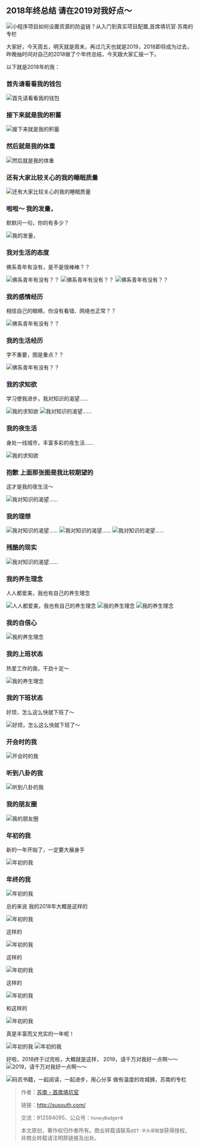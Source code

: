 ## 2018年终总结 请在2019对我好点～

![小程序项目如何设置资源的防盗链？从入门到真实项目配置,首席填坑官∙苏南的专栏](https://honeybadger8.github.io/blog/other/_banner/banner08.png "小程序项目如何设置资源的防盗链？")

大家好，今天周五，明天就是周末，再过几天也就是2019，2018即将成为过去，昨晚抽时间对自己的2018做了个年终总结，今天跟大家汇报一下。

以下就是2018年的我：

### 首先请看看我的钱包
![首先请看看我的钱包](./_images/sum01.png)

### 接下来就是我的积蓄

![接下来就是我的积蓄](./_images/sum02.gif)

### 然后就是我的体重

![然后就是我的体重](./_images/sum03.gif)

### 还有大家比较关心的我的睡眠质量

![还有大家比较关心的我的睡眠质量](./_images/sum04.webp)

### 啦啦～ 我的发量，

默默问一句，你的有多少？

![我的发量，](./_images/sum05.webp)

### 我对生活的态度

佛系青年有没有，是不是很棒棒？？

![佛系青年有没有？？](./_images/sum06.gif)
![佛系青年有没有？？](./_images/sum006.jpg)
![佛系青年有没有？？](./_images/sum0006.jpg)


### 我的感情经历

相信自己的眼睛，你没有看错、网络也正常？？

![佛系青年有没有？？](./_images/sum07.png)

### 我的生活经历

字不重要，图是重点？？

![佛系青年有没有？？](./_images/sum08.png)

### 我的求知欲

学习使我进步，我对知识的渴望……

![我的求知欲](./_images/sum09.png)
![我对知识的渴望……](./_images/sum008.jpg)

### 我的夜生活

身处一线城市，丰富多彩的夜生活……

![我的求知欲](./_images/sum10.jpg)

### 抱歉 上面那张图是我比较期望的 

这才是我的夜生活～

![我对知识的渴望……](./_images/sum11.webp)

### 我的理想

![我对知识的渴望……](./_images/sum12.webp)
![我对知识的渴望……](./_images/sum13.webp)
![我对知识的渴望……](./_images/sum14.webp)

### 残酷的现实

![我对知识的渴望……](./_images/sum15.webp)

### 我的养生理念

人人都爱美，我也有自己的养生理念

![人人都爱美，我也有自己的养生理念](./_images/sum16.webp)
![我的养生理念](./_images/sum17.webp)
![我的养生理念](./_images/sum18.webp)

### 我的自信心

![我的养生理念](./_images/sum19.webp)

### 我的上班状态

热爱工作的我，干劲十足～

![我的养生理念](./_images/sum20.gif)

### 我的下班状态

好烦，怎么这么快就下班了～

![好烦，怎么这么快就下班了～](./_images/sum21.png)

### 开会时的我

![开会时的我](./_images/sum22.webp)

### 听到八卦的我

![听到八卦的我](./_images/sum23.gif)

### 我的朋友圈

![我的朋友圈](./_images/sum24.webp)

### 年初的我
新的一年开始了，一定要大展身手

![年初的我](./_images/sum25.webp)

### 年终的我

![年初的我](./_images/sum26.webp)


总的来说
我的2018年大概是这样的

![年初的我](./_images/sum27.webp)

这样的

![年初的我](./_images/sum28.webp)

这样的

![年初的我](./_images/sum29.webp)

这样的

![年初的我](./_images/sum30.webp)

和这样的

![年初的我](./_images/sum31.webp)

真是丰富而又充实的一年呢！

![年初的我](./_images/sum32.webp)
![年初的我](./_images/sum33.webp)

好啦，2018终于过完啦，大概就是这样，
2019，请千万对我好一点啊～～
![2019，请千万对我好一点啊～～](./_images/sum34.png)


![码农书籍，一起阅读，一起进步，用心分享 做有温度的攻城狮，苏南的专栏](https://user-images.githubusercontent.com/18324563/48411012-45a16980-e77b-11e8-96a8-ac116f76559f.png "码农书籍，一起阅读，一起进步")

> 作者：[苏南 - 首席填坑官](http://susouth.com/ "@IT·平头哥联盟-首席填坑官")
>
> 链接：http://susouth.com/
> 
> 交流：912594095、公众号：`honeyBadger8`
>
> 本文原创，著作权归作者所有。商业转载请联系`@IT·平头哥联盟`获得授权，非商业转载请注明原链接及出处。 
